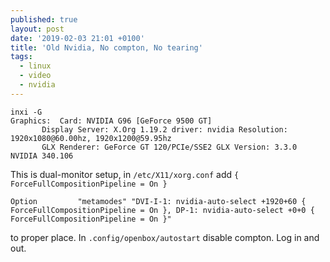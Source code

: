 ```yaml
---
published: true
layout: post
date: '2019-02-03 21:01 +0100'
title: 'Old Nvidia, No compton, No tearing'
tags:
  - linux
  - video
  - nvidia
---
```

    inxi -G
    Graphics:  Card: NVIDIA G96 [GeForce 9500 GT]
           Display Server: X.Org 1.19.2 driver: nvidia Resolution: 1920x1080@60.00hz, 1920x1200@59.95hz
           GLX Renderer: GeForce GT 120/PCIe/SSE2 GLX Version: 3.3.0 NVIDIA 340.106
           
This is dual-monitor setup, in `/etc/X11/xorg.conf` add `{ ForceFullCompositionPipeline = On }`

    Option         "metamodes" "DVI-I-1: nvidia-auto-select +1920+60 { ForceFullCompositionPipeline = On }, DP-1: nvidia-auto-select +0+0 { ForceFullCompositionPipeline = On }"

to proper place. In `.config/openbox/autostart` disable compton. Log in and out.
